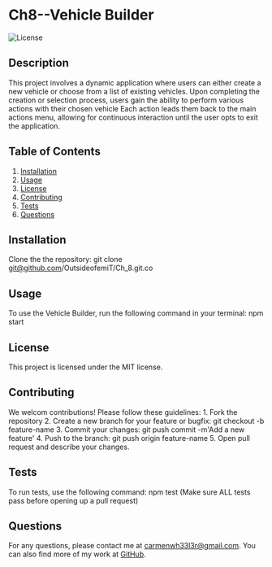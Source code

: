 
# Ch8--Vehicle Builder

![License](https://img.shields.io/badge/License-MIT-yellow.svg)

## Description
This project involves a dynamic application where users can either create a new vehicle or choose from a list of existing vehicles. Upon completing the creation or selection process, users gain the ability to perform various actions with their chosen vehicle Each action leads them back to the main actions menu, allowing for continuous interaction until the user opts to exit the application.

## Table of Contents
1. [Installation](#installation)
2. [Usage](#usage)
3. [License](#license)
4. [Contributing](#contributing)
5. [Tests](#tests)
6. [Questions](#questions)

## Installation
Clone the the repository: git clone git@github.com/OutsideofemiT/Ch_8.git.co

## Usage
To use the Vehicle Builder, run the following command in your terminal: npm start

## License
This project is licensed under the MIT license.

## Contributing
We welcom contributions! Please follow these guidelines: 1. Fork the repository 2. Create a new branch for your feature or bugfix: git checkout -b feature-name 3. Commit your changes: git push commit  -m'Add a new feature' 4. Push to the branch: git push origin feature-name 5. Open pull request and describe your changes.

## Tests
To run tests, use the following command: npm test (Make sure ALL tests pass before opening up a pull request)

## Questions
For any questions, please contact me at carmenwh33l3r@gmail.com. You can also find more of my work at [GitHub](https://github.com/OutsideofEmit).
